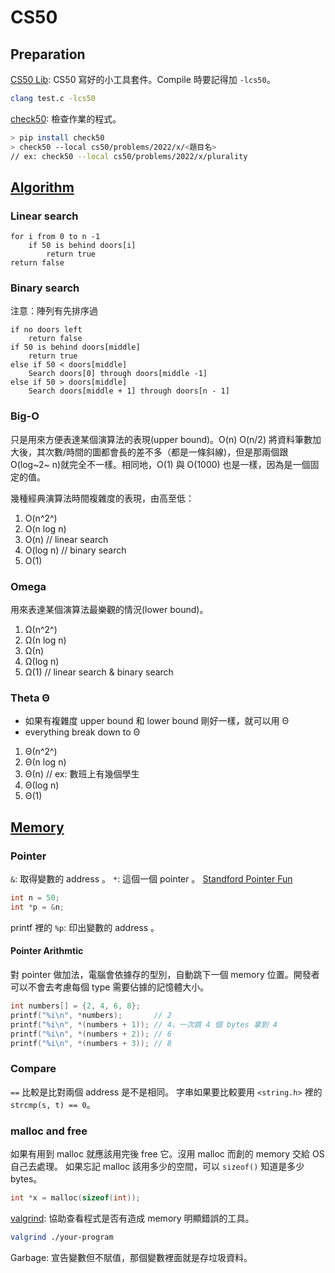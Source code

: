 # CS50

## Preparation

[CS50 Lib](https://cs50.readthedocs.io/libraries/cs50/c/): CS50 寫好的小工具套件。Compile 時要記得加 `-lcs50`。
```bash
clang test.c -lcs50
```



[check50](https://cs50.readthedocs.io/projects/check50/en/latest/): 檢查作業的程式。

```bash
> pip install check50
> check50 --local cs50/problems/2022/x/<題目名>
// ex: check50 --local cs50/problems/2022/x/plurality
```



## [Algorithm](https://cs50.harvard.edu/x/2022/weeks/3/)

### Linear search

```
for i from 0 to n -1
    if 50 is behind doors[i]
        return true
return false
```

### Binary search

注意：陣列有先排序過

```
if no doors left
    return false
if 50 is behind doors[middle]
    return true
else if 50 < doors[middle]
    Search doors[0] through doors[middle -1]
else if 50 > doors[middle]
    Search doors[middle + 1] through doors[n - 1]
```

### Big-O 

只是用來方便表達某個演算法的表現(upper bound)。O(n) O(n/2) 將資料筆數加大後，其次數/時間的圖都會長的差不多（都是一條斜線)，但是那兩個跟 O(log~2~ n)就完全不一樣。相同地，O(1) 與 O(1000) 也是一樣，因為是一個固定的值。

幾種經典演算法時間複雜度的表現，由高至低：
1. O(n^2^)
2. O(n log n)
3. O(n)  // linear search
4. O(log n) // binary search
5. O(1)


### Omega

用來表達某個演算法最樂觀的情況(lower bound)。

1. Ω(n^2^)
2. Ω(n log n)
3. Ω(n) 
4. Ω(log n) 
5. Ω(1) // linear search & binary search

### Theta Θ

- 如果有複雜度 upper bound 和 lower bound 剛好一樣，就可以用 Θ
- everything break down to Θ

1. Θ(n^2^)
2. Θ(n log n)
3. Θ(n) // ex: 數班上有幾個學生
4. Θ(log n) 
5. Θ(1) 


## [Memory](https://cs50.harvard.edu/x/2022/weeks/4/)

### Pointer

`&`: 取得變數的 address 。
`*`: 這個一個 pointer 。
[Standford Pointer Fun](https://www.youtube.com/watch?v=5VnDaHBi8dM)

```C
int n = 50;
int *p = &n;
```

printf 裡的 `%p`: 印出變數的 address 。

#### Pointer Arithmtic

對 pointer 做加法，電腦會依據存的型別，自動跳下一個 memory 位置。開發者可以不會去考慮每個 type 需要佔據的記憶體大小。
```C
int numbers[] = {2, 4, 6, 8};
printf("%i\n", *numbers);       // 2
printf("%i\n", *(numbers + 1)); // 4，一次跳 4 個 bytes 拿到 4
printf("%i\n", *(numbers + 2)); // 6
printf("%i\n", *(numbers + 3)); // 8
```

### Compare 

`==` 比較是比對兩個 address 是不是相同。
字串如果要比較要用 `<string.h>` 裡的 `strcmp(s, t) == 0`。

### malloc and free

如果有用到 malloc 就應該用完後 free 它。沒用 malloc 而創的 memory 交給 OS 自己去處理。
如果忘記 malloc 該用多少的空間，可以 `sizeof()` 知道是多少 bytes。

```C
int *x = malloc(sizeof(int));
```

[valgrind](https://valgrind.org/): 協助查看程式是否有造成 memory 明顯錯誤的工具。
```sh
valgrind ./your-program
```

Garbage: 宣告變數但不賦值，那個變數裡面就是存垃圾資料。

